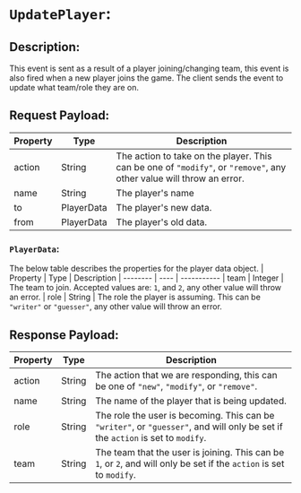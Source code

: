 # `UpdatePlayer`:

## Description:
This event is sent as a result of a player joining/changing team, this event is also fired when a new player joins the game. The client sends the event to update what team/role they are on.

## Request Payload:
| Property | Type | Description
| -------- | ---- | -----------
| action   | String | The action to take on the player. This can be one of `"modify"`, or `"remove"`, any other value will throw an error.
| name     | String | The player's name
| to       | PlayerData | The player's new data.
| from     | PlayerData | The player's old data.


### `PlayerData`:
The below table describes the properties for the player data object.
| Property | Type | Description
| -------- | ---- | -----------
| team     | Integer | The team to join. Accepted values are: `1`, and `2`, any other value will throw an error.
| role     | String | The role the player is assuming. This can be `"writer"` or `"guesser"`, any other value will throw an error.

## Response Payload:
| Property | Type | Description
| -------- | ---- | -----------
| action   | String | The action that we are responding, this can be one of `"new"`, `"modify"`, or `"remove"`.
| name     | String | The name of the player that is being updated.
| role     | String | The role the user is becoming. This can be `"writer"`, or `"guesser"`, and will only be set if the `action` is set to `modify`.
| team     | String | The team that the user is joining. This can be `1`, or `2`, and will only be set if the `action` is set to `modify`.
